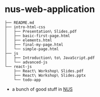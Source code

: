 # nus-web-application

```
├── README.md
├── intro-html-css
│   ├── Presentation\ Slides.pdf
│   ├── basic-first-page.html
│   ├── elements.html
│   ├── final-my-page.html
│   └── simple-page.html
├── js
│   ├── Introduction\ to\ JavaScript.pdf
│   └── advanced-js
└── react-js
    ├── React\ Workshop\ Slides.pdf
    ├── React\ Workshop\ Slides.pptx
    └── todo-app
```

- a bunch of good stuff in [NUS](https://school.nushackers.org/)

   

  

